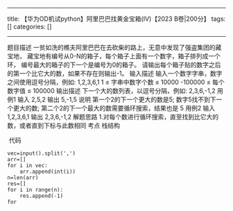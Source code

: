 
--- 
title:  【华为OD机试python】阿里巴巴找黄金宝箱(IV)【2023 B卷|200分】 
tags: []
categories: [] 

---


>  
 题目描述 
 一贫如洗的樵夫阿里巴巴在去砍柴的路上，无意中发现了强盗集团的藏宝地， 
 藏宝地有编号从0-N的箱子，每个箱子上面有一个数字，箱子排列成一个环， 
 编号最大的箱子的下一个是编号为0的箱子。 
 请输出每个箱子贴的数字之后的第一个比它大的数，如果不存在则输出-1。 
 输入描述 
 输入一个数字字串，数字之间使用逗号分隔，例如: 1,2,3,6,1 
 1 ≤ 字串中数字个数 ≤ 10000 
 -100000 ≤ 每个数字值 ≤ 100000 
 输出描述 
 下一个大的数列表，以逗号分隔，例如: 2,3,6,-1,2 
 用例1 
 输入 
 2,5,2 
 输出 
 5,-1,5 
 说明 
 第一个2的下一个更大的数是5; 
 数字5找不到下一个更大的数; 
 第二个2的下一个最大的数需要循环搜索，结果也是 5 
 用例2 
 输入 
 1,2,3,6,1 
 输出 
 2,3,6,-1,2 
 解题思路 
 1.对每个数进行循环搜索，直至找到比它大的数，或者直到下标与此数相同 
 考点 
 栈结构 


 代码

```
vec=input().split(',')
arr=[]
for i in vec:
    arr.append(int(i))
n=len(arr)
res=[]
for i in range(n):
    res.append(-1)
for 
```
